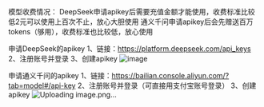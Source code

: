模型收费情况：
DeepSeek申请apikey后需要充值金额才能使用，收费标准比较低2元可以使用上百次不止，放心大胆使用
通义千问申请apikey后会先赠送百万tokens（够用），收费标准也比较低，放心使用




申请DeepSeek的apikey
1、链接：https://platform.deepseek.com/api_keys
2、注册账号并登录
3、创建apikey
![image](https://github.com/user-attachments/assets/683bc7df-2181-4441-9c93-713452d02f4a)



申请通义千问的apikey
1、链接：https://bailian.console.aliyun.com/?tab=model#/api-key
2、注册账号并登录（可直接用支付宝账号登录）
3、创建apikey
![Uploading image.png…]()
